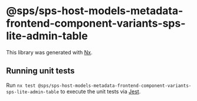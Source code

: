 # @sps/sps-host-models-metadata-frontend-component-variants-sps-lite-admin-table

This library was generated with [Nx](https://nx.dev).

## Running unit tests

Run `nx test @sps/sps-host-models-metadata-frontend-component-variants-sps-lite-admin-table` to execute the unit tests via [Jest](https://jestjs.io).
